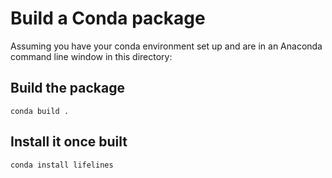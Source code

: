 # Build a Conda package

Assuming you have your conda environment set up and are in an Anaconda
command line window in this directory:

## Build the package

    conda build .

## Install it once built

    conda install lifelines
